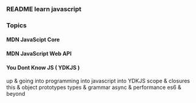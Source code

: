### README learn javascript

### Topics

#### MDN JavaScipt Core

#### MDN JavaScript Web API

#### You Dont Know JS ( YDKJS )
up & going
  into programming
  into javascript
  into YDKJS
scope & closures
this & object prototypes
types & grammar
async & performance
es6 & beyond
